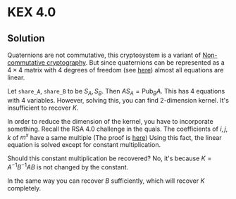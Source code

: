 # KEX 4.0

## Solution

Quaternions are not commutative, this cryptosystem is a variant of [Non-commutative cryptography](https://en.wikipedia.org/wiki/Non-commutative_cryptography). But since quaternions can be represented as a $4 \times 4$ matrix with 4 degrees of freedom (see [here](https://en.wikipedia.org/wiki/Quaternion#Matrix_representations)) almost all equations are linear.

Let `share_A`, `share_B` to be $S_A, S_B$. Then $A S_A = \mathrm{Pub}_B A$. This has 4 equations with 4 variables. However, solving this, you can find 2-dimension kernel. It's insufficient to recover $K$.

In order to reduce the dimension of the kernel, you have to incorporate something.
Recall the RSA 4.0 challenge in the quals. The coefficients of $i, j, k$ of $m^x$ have a same multiple (The proof is [here](https://github.com/y011d4/my-ctf-challenges/tree/main/2023-SECCONCTF-Quals/crypto/rsa-4.0/solution))
Using this fact, the linear equation is solved except for constant multiplication.

Should this constant multiplication be recovered? No, it's because $K = A^{-1} B^{-1} A B$ is not changed by the constant.

In the same way you can recover $B$ sufficiently, which will recover $K$ completely.
